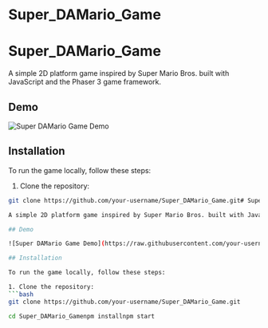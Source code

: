 # Super_DAMario_Game

# Super_DAMario_Game

A simple 2D platform game inspired by Super Mario Bros. built with JavaScript and the Phaser 3 game framework.

## Demo

![Super DAMario Game Demo](https://raw.githubusercontent.com/your-username/Super_DAMario_Game/main/demo.gif)

## Installation

To run the game locally, follow these steps:

1. Clone the repository:
```bash
git clone https://github.com/your-username/Super_DAMario_Game.git# Super_DAMario_Game

A simple 2D platform game inspired by Super Mario Bros. built with JavaScript and the Phaser 3 game framework.

## Demo

![Super DAMario Game Demo](https://raw.githubusercontent.com/your-username/Super_DAMario_Game/main/demo.gif)

## Installation

To run the game locally, follow these steps:

1. Clone the repository:
```bash
git clone https://github.com/your-username/Super_DAMario_Game.git

cd Super_DAMario_Gamenpm installnpm start